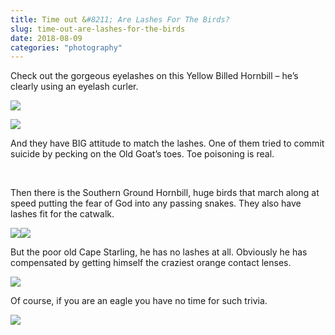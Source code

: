```yaml
---
title: Time out &#8211; Are Lashes For The Birds?
slug: time-out-are-lashes-for-the-birds
date: 2018-08-09
categories: "photography"
---
```


<p>Check out the gorgeous eyelashes on this Yellow Billed Hornbill – he’s clearly using an eyelash curler.</p>
<p><img src="https://res.cloudinary.com/dy6grlu8z/image/upload/v1558841567/cbuie7vsqfwetxipboyk.jpg"/></p>
<p><img src="https://res.cloudinary.com/dy6grlu8z/image/upload/v1558841569/zw2gdmf6f1xaisr4trdn.jpg"/></p>
<p>And they have BIG attitude to match the lashes. One of them tried to commit suicide by pecking on the Old Goat’s toes. Toe poisoning is real.</p>
<p> </p>
<p>Then there is the Southern Ground Hornbill, huge birds that march along at speed putting the fear of God into any passing snakes. They also have lashes fit for the catwalk.</p>
<p><img src="https://res.cloudinary.com/dy6grlu8z/image/upload/v1558841570/qowsjzg8d68ybqocqcgt.jpg"/><img src="https://res.cloudinary.com/dy6grlu8z/image/upload/v1558841572/p7zcaywaieo1ojwjepes.jpg"/></p>
<p>But the poor old Cape Starling, he has no lashes at all. Obviously he has compensated by getting himself the craziest orange contact lenses.</p>
<p><img src="https://res.cloudinary.com/dy6grlu8z/image/upload/v1558841573/o0oxrxmctadlygldao2h.jpg"/></p>
<p>Of course, if you are an eagle you have no time for such trivia.</p>
<p><img src="https://res.cloudinary.com/dy6grlu8z/image/upload/v1558841574/rdbmcrbr4ocue9hrqnaj.jpg"/></p>
<p> </p>







